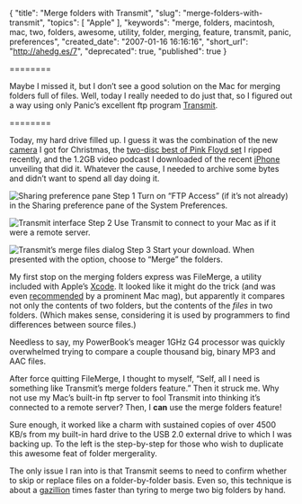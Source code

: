 {
  "title": "Merge folders with Transmit",
  "slug": "merge-folders-with-transmit",
  "topics": [
    "Apple"
  ],
  "keywords": "merge, folders, macintosh, mac, two, folders, awesome, utility, folder, merging, feature, transmit, panic, preferences",
  "created_date": "2007-01-16 16:16:16",
  "short_url": "http://ahedg.es/7",
  "deprecated": true,
  "published": true
}

========

Maybe I missed it, but I don’t see a good solution on the Mac for merging folders full of files. Well, today I really needed to do just that, so I figured out a way using only Panic’s excellent ftp program [Transmit](http://www.panic.com/transmit/).

========

Today, my hard drive filled up. I guess it was the combination of the new [camera](http://www.dpreview.com/news/0607/06071905panasonicfz50.asp) I got for Christmas, the [two-disc best of Pink Floyd set](http://phobos.apple.com/WebObjects/MZStore.woa/wa/viewAlbum?id=75022496&s=143441) I ripped recently, and the 1.2GB video podcast I downloaded of the recent [iPhone](http://www.apple.com/iphone/) unveiling that did it. Whatever the cause, I needed to archive some bytes and didn’t want to spend all day doing it.

<div class="photo-left">
    <p>
        <img src="https://segdeha.com/blog/assets/img/system_prefs.png" alt="Sharing preference pane">
        Step 1 Turn on “FTP Access” (if it’s not already) in the Sharing preference pane of the System Preferences.
    </p>
    <p>
        <img src="https://segdeha.com/blog/assets/img/transmit.png" alt="Transmit interface">
        Step 2 Use Transmit to connect to your Mac as if it were a remote server.
    </p>
    <p>
        <img src="https://segdeha.com/blog/assets/img/merge_panel.png" alt="Transmit’s merge files dialog">
        Step 3 Start your download. When presented with the option, choose to “Merge” the folders.
    </p>
</div>

My first stop on the merging folders express was FileMerge, a utility included with Apple’s [Xcode](http://www.apple.com/macosx/features/xcode/). It looked like it might do the trick (and was even [recommended](http://www.macworld.com/weblogs/macosxhints/2006/03/cmpfldr/) by a prominent Mac mag), but apparently it compares not only the contents of two folders, but the contents of the _files_ in two folders. (Which makes sense, considering it is used by programmers to find differences between source files.)

Needless to say, my PowerBook’s meager 1GHz G4 processor was quickly overwhelmed trying to compare a couple thousand big, binary MP3 and AAC files.

After force quitting FileMerge, I thought to myself, “Self, all I need is something like Transmit’s merge folders feature.” Then it struck me. Why not use my Mac’s built-in ftp server to fool Transmit into thinking it’s connected to a remote server? Then, I **can** use the merge folders feature!

Sure enough, it worked like a charm with sustained copies of over 4500 KB/s from my built-in hard drive to the USB 2.0 external drive to which I was backing up. To the left is the step-by-step for those who wish to duplicate this awesome feat of folder mergerality.

The only issue I ran into is that Transmit seems to need to confirm whether to skip or replace files on a folder-by-folder basis. Even so, this technique is about a [gazillion](http://en.wikipedia.org/wiki/Gazillion) times faster than tyring to merge two big folders by hand.
